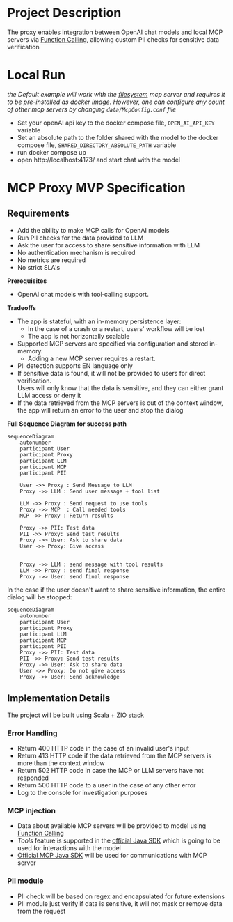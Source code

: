 # Project Description
The proxy enables integration between OpenAI chat models and local MCP servers via [Function Calling](https://platform.openai.com/docs/guides/function-calling), allowing 
custom PII checks for sensitive data verification

# Local Run
_the Default example will work with the [filesystem](https://github.com/modelcontextprotocol/servers/tree/main/src/filesystem) mcp server and requires it to be pre-installed as docker image. 
However, one can configure any count of other mcp servers by changing `data/McpConfig.conf` file_
- Set your openAI api key to the docker compose file, `OPEN_AI_API_KEY` variable
- Set an absolute path to the folder shared with the model to the docker compose file, `SHARED_DIRECTORY_ABSOLUTE_PATH` variable
- run docker compose up
- open http://localhost:4173/ and start chat with the model

# MCP Proxy MVP Specification

## Requirements
- Add the ability to make MCP calls for OpenAI models
- Run PII checks for the data provided to LLM
- Ask the user for access to share sensitive information with LLM
- No authentication mechanism is required
- No metrics are required
- No strict SLA's

**Prerequisites**
* OpenAI chat models with tool‑calling support.


**Tradeoffs**
- The app is stateful, with an in-memory persistence layer: 
  - In the case of a crash or a restart, users' workflow will be lost
  - The app is not horizontally scalable
- Supported MCP servers are specified via configuration and stored in-memory. 
  - Adding a new MCP server requires a restart.
- PII detection supports EN language only
- If sensitive data is found, it will not be provided to users for direct verification. \
  Users will only know that the data is sensitive, and they can either grant LLM access or deny it
- If the data retrieved from the MCP servers is out of the context window, the app will return an error to the user and stop the dialog

**Full Sequence Diagram for success path**
```mermaid
sequenceDiagram
    autonumber
    participant User
    participant Proxy
    participant LLM
    participant MCP
    participant PII

    User ->> Proxy : Send Message to LLM
    Proxy ->> LLM : Send user message + tool list

    LLM ->> Proxy : Send request to use tools
    Proxy ->> MCP  : Call needed tools
    MCP ->> Proxy : Return results

    Proxy ->> PII: Test data
    PII ->> Proxy: Send test results
    Proxy ->> User: Ask to share data
    User ->> Proxy: Give access 


    Proxy ->> LLM : send message with tool results
    LLM ->> Proxy : send final response
    Proxy ->> User: send final response
```

In the case if the user doesn't want to share sensitive information, the entire dialog will be stopped:

```mermaid
sequenceDiagram
    autonumber
    participant User
    participant Proxy
    participant LLM
    participant MCP
    participant PII
    Proxy ->> PII: Test data
    PII ->> Proxy: Send test results
    Proxy ->> User: Ask to share data
    User ->> Proxy: Do not give access
    Proxy ->> User: Send acknowledge 
```
## Implementation Details
The project will be built using Scala + ZIO stack

### Error Handling
* Return 400 HTTP code in the case of an invalid user's input
* Return 413 HTTP code if the data retrieved from the MCP servers is more than the context window
* Return 502 HTTP code in case the MCP or LLM servers have not responded
* Return 500 HTTP  code to a user in the case of any other error
* Log to the console for investigation purposes

### MCP injection
* Data about available MCP servers will be provided to model using [Function Calling](https://platform.openai.com/docs/guides/function-calling)
* _Tools_ feature is supported in the [official Java SDK](https://github.com/openai/openai-java) which is going to be used for interactions with the model
* [Official MCP Java SDK](https://github.com/modelcontextprotocol/java-sdk) will be used for communications with MCP server

### PII module
* PII check will be based on regex and encapsulated for future extensions
* PII module just verify if data is sensitive, it will not mask or remove data from the request
